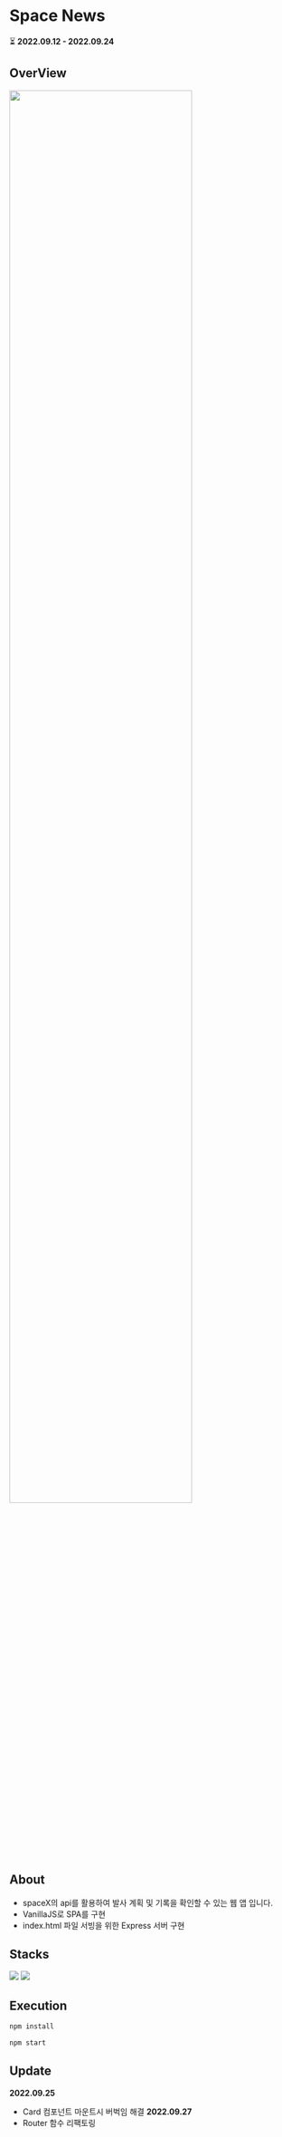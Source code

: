 # Space News

⏳ **2022.09.12 - 2022.09.24**

## OverView
<img width='80%' src='https://user-images.githubusercontent.com/87258182/192129992-40c55f52-43b1-464d-b814-043307328601.gif'>

## About 
- spaceX의 api를 활용하여 발사 계획 및 기록을 확인할 수 있는 웹 앱 입니다.
- VanillaJS로 SPA를 구현
- index.html 파일 서빙을 위한 Express 서버 구현

## Stacks
<div>
  <img src="https://img.shields.io/badge/javascript-F7DF1E?style=for-the-badge&logo=javascript&logoColor=black">
  <img src="https://img.shields.io/badge/express-000000?style=for-the-badge&logo=express&logoColor=white">
</div>

## Execution
``` javascript
npm install

npm start
```
## Update 
**2022.09.25**  
- Card 컴포넌트 마운트시 버벅임 해결
**2022.09.27**
- Router 함수 리팩토링